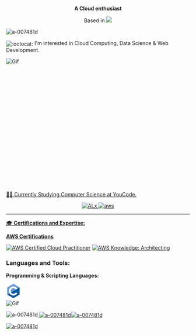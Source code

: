 <!-- <h1 align="center">Hi there stranger👋,I'm Abdelmalek.</h1> -->
<p>
    <center>
      <strong>
        <bold>A Cloud enthusiast</bold>
      </strong>
<!-- moroccan flag -->
	    <p>
      Based in
      <a target="_blank" rel="noopener noreferrer nofollow" href="">
        <img src="https://cdn-icons-png.flaticon.com/512/197/197551.png" width="13" data-canonical-src="<img src="https://cdn-icons-png.flaticon.com/512/197/197551.png" style="max-width: 100%;"> </p> </a>
    </center>
</p>   

<!-- CONTRIBUTOR BADGE -->
<p>
<!--   <a href="#github-repositories"><img     
src="https://camo.githubusercontent.com/50b7359617be4555b7d3aa6db8cbe3a10cff5f43384a6912cc139ffa5e288282/68747470733a2f2f696d672e736869656c64732e696f2f62616467652f4f70656e253230536f757263652d436f6e7472696275746f722d707572706c65" alt="Open Source" data-canonical-src="https://img.shields.io/badge/Open%20Source-Contributor-purple" style="max-width: 100%;"></a> -->
</p> 

<p align="left"> <img src="https://komarev.com/ghpvc/?username=a-007481d&label=Profile%20views&color=690eb4&style=flat" alt="a-007481d" /> </p>

<!-- GITHUB EMOJI -->
<p>
    <img class="emoji" title=":octocat:" alt=":octocat:" src="https://github.githubassets.com/images/icons/emoji/octocat.png" height="20" width="20" align="absmiddle">
I'm interested in Cloud Computing, Data Science & Web Development.
</p>

<!-- 8bit GIF -->

<div dir="auto">
	<animated-image data-catalyst="" style="width: 100%;"><a target="_blank" rel="noopener noreferrer nofollow" href="https://user-images.githubusercontent.com/5251806/172527073-8b11f1a9-c1c9-4d25-b18b-93aa1e37f2de.gif" data-target="animated-image.originalLink"><img align="center" alt="Gif" height="350" src="https://user-images.githubusercontent.com/5251806/172527073-8b11f1a9-c1c9-4d25-b18b-93aa1e37f2de.gif" style="max-width: 100%; display: inline-block;" data-target="animated-image.originalImage"></a>
      <span class="AnimatedImagePlayer" data-target="animated-image.player" hidden="">
        <a data-target="animated-image.replacedLink" class="AnimatedImagePlayer-images" href="https://user-images.githubusercontent.com/5251806/172527073-8b11f1a9-c1c9-4d25-b18b-93aa1e37f2de.gif" target="_blank">       
</div>

<p>🧑‍💻 Currently Studying Computer Science at YouCode.</p>

<!-- BIG ASS LOGOS -->

<p align="center" dir="auto">
  <img width=250px src="https://avatars.githubusercontent.com/u/108390987?s=280&v=4" alt="ALx" height="200" style="max-width: 100%;">
<!--   <img width=250px src="https://camo.githubusercontent.com/4ec723080b83573e186d5b9e9fd231db53511e36790b4b724674f2deab8b3330/68747470733a2f2f656e637279707465642d74626e302e677374617469632e636f6d2f696d616765733f713d74626e3a414e6439476354526d2d696b5067437148466957756768584b57703867683834674e6a437a5736632d6653635757384c7374472d7353616d545f4e473549664b4d44636b616545644b317326757371703d434155" alt="1337" height="200" style="max-width: 100%;"> -->
  <img width=250px src="https://www.svgrepo.com/show/376356/aws.svg" alt="aws" height="200" style="max-width: 100%;">

-------

<!-- Links to courses -->
<!-- <div>
<p dir="auto"><strong><h3>Links to what I am studying:</h3></strong></p>
  <p dir="auto"><a href="https://pll.harvard.edu/course/cs50-introduction-computer-science"><img src="https://camo.githubusercontent.com/8c26da7a5e3a24db596926b07f22e240a4a911de5edc0d35f928aa434d26bd38/68747470733a2f2f696d672e736869656c64732e696f2f62616467652f4353353048617276617264253230436f75727365732d436f6d706c657465642d726564" alt="CS50 Harvard Courses" data-canonical-src="https://img.shields.io/badge/CS50Harvard%20Courses-Completed-red" style="max-width: 100%;"></a></p>
	
 <p dir="auto"><a href="https://github.com/ossu/computer-science"><img src="https://camo.githubusercontent.com/001747432481c4e93c0e779840804a8f566cd62a97ab06fcbaba7c6497b67fd1/68747470733a2f2f696d672e736869656c64732e696f2f62616467652f4f5353552d636f6d70757465722d2d736369656e63652d626c75652e737667" alt="Open Source Society University - Computer Science Student 2019" data-canonical-src="https://img.shields.io/badge/OSSU-computer--science-blue.svg" style="max-width: 100%;"></a> 
 <a target="_blank" rel="noopener noreferrer nofollow" href="https://www.freecodecamp.org/learn/2022/responsive-web-design/#learn-html-by-building-a-cat-photo-app"><img src="https://img.shields.io/badge/FreeCodeCamp-%2F?logo=freecodecamp&color=black" alt="freecodecamp" data-canonical-src="https://img.shields.io/badge/FreeCodeCamp-%2F?logo=freecodecamp&color=black" style="max-width: 100%;"></a> 
</div> -->

<!-- CERTIFICATIONS -->

<p dir="auto">🎓 <strong>Certifications and Expertise:</strong></p>
<ul dir="auto">
<!--  <li>Acquired a couple certificates in diverse areas, including Cloud Computing, Computer Science and AI, showcasing a comprehensive skill set.</li> Cloud Computing.</li> -->
<!--   <li>Proficient in desigining well-architected distributed systems that are scalable, resilient, efficient, and fault-tolerant. With hands-on experience in the AWS Cloud.</li>
  <!-- <li>Holding two certificates from Harvard university in Computer Science</li> --> 
  </ul>
<p dir="auto"><strong>AWS Certifications</strong></p>
<p dir="auto">
  <a href="https://www.credly.com/badges/095b727d-c089-4956-bd36-1dff7a074bdd" title="AWS Certified Cloud Practitioner" rel="nofollow"><img src="https://images.credly.com/size/120x120/images/00634f82-b07f-4bbd-a6bb-53de397fc3a6/image.png" alt="AWS Certified Cloud Practitioner" data-canonical-src="https://images.credly.com/size/120x120/images/441578ec-c0f3-46cc-95fc-86b27e90cf4f/image.png" style="max-width: 120%;"></a>  
  <!-- <a href="https://www.credly.com/org/amazon-web-services/badge/aws-certified-solutions-architect-associate" title="AWS Certified Solutions Architect – Associate" rel="nofollow"><img src="https://images.credly.com/size/120x120/images/0e284c3f-5164-4b21-8660-0d84737941bc/image.png" alt="AWS Certified Solutions Architect – Associate" data-canonical-src="https://images.credly.com/images/0e284c3f-5164-4b21-8660-0d84737941bc/image.png" style="max-width: 100%;"></a>  
  <a href="https://www.credly.com/org/amazon-web-services/badge/aws-certified-developer-associate" title="AWS Certified Developer – Associate" rel="nofollow"><img src="https://images.credly.com/size/120x120/images/b9feab85-1a43-4f6c-99a5-631b88d5461b/image.png" alt="AWS Certified Developer – Associate" data-canonical-src="https://images.credly.com/size/120x120/images/b9feab85-1a43-4f6c-99a5-631b88d5461b/image.png" style="max-width: 100%;"></a> 
  <a href="https://www.credly.com/org/amazon-web-services/badge/aws-certified-devops-engineer-professional" title="AWS Certified DevOps Engineer – Professional" rel="nofollow"><img src="https://images.credly.com/size/120x120/images/bd31ef42-d460-493e-8503-39592aaf0458/image.png" alt="AWS Certified DevOps Engineer – Professional" data-canonical-src="https://images.credly.com/size/120x120/images/bd31ef42-d460-493e-8503-39592aaf0458/image.png" style="max-width: 100%;"></a>   -->
  <a href="https://www.credly.com/badges/aaff2bc6-d653-4510-8606-45593fc2ebcc"title="AWS Knowledge: Architecting" rel="nofollow"><img src="https://images.credly.com/size/125x125/images/519a6dba-f145-4c1a-85a2-1d173d6898d9/image.png" alt="AWS Knowledge: Architecting" data-canonical-src="https://images.credly.com/size/125x125/images/5bdd6a39-3e03-4444-9510-ecff80c9ce79/image.png" style="max-width: 100%;"></a>
  

<!-- Other Provider-Certs HERE -->



<!-- TOOLS & TECHNOLOGIES -->

<h3 align="left">Languages and Tools:</h3>
<p align="left"> 
<!-- 	<a href="https://aws.amazon.com" target="_blank" rel="noreferrer"> <img src="https://raw.githubusercontent.com/devicons/devicon/master/icons/amazonwebservices/amazonwebservices-original-wordmark.svg" alt="aws" width="40" height="40"/> </a> <a href="https://azure.microsoft.com/en-in/" target="_blank" rel="noreferrer"> <img src="https://www.vectorlogo.zone/logos/microsoft_azure/microsoft_azure-icon.svg" alt="azure" width="40" height="40"/> </a> <a href="https://cloud.google.com" target="_blank" rel="noreferrer"> <img src="https://www.vectorlogo.zone/logos/google_cloud/google_cloud-icon.svg" alt="gcp" width="40" height="40"/> </a><a href="https://www.docker.com/" target="_blank" rel="noreferrer"> <img src="https://raw.githubusercontent.com/devicons/devicon/master/icons/docker/docker-original-wordmark.svg" alt="docker" width="40" height="40"/> </a> <a href="https://kubernetes.io" target="_blank" rel="noreferrer"> <img src="https://www.vectorlogo.zone/logos/kubernetes/kubernetes-icon.svg" alt="kubernetes" width="40" height="40"/> </a> <a href="https://aws.amazon.com/eks/" target="_blank" rel="noreferrer"> <img src="https://encrypted-tbn0.gstatic.com/images?q=tbn:ANd9GcRr0R5dfp02Ab8qo4r4eLIt2IWM2cn3VRqnmw&s" alt="AmazonEKS" width="39" height="40"/> </a> <a href="https://aws.amazon.com/ecs/" target="_blank" rel="noreferrer"> <img src="https://encrypted-tbn0.gstatic.com/images?q=tbn:ANd9GcQMDtnNwPCC2qk2n13tClW6FV2CtXrwlQXtPmk7ME2lIKCMlJuI-nbm3MQMQyo5JB0lVZs&usqp=CAU" alt="AmazonECS" width="40" height="40"/> </a><a href="https://nginx.org/en/docs/" target="_blank" rel="noreferrer"> <img src="https://raw.githubusercontent.com/devicons/devicon/master/icons/nginx/nginx-original.svg" alt="nginx" width="40" height="40"/> </a> <a href="https://httpd.apache.org/" target="_blank" rel="noreferrer"> <img src="https://raw.githubusercontent.com/devicons/devicon/master/icons/apache/apache-original.svg" alt="apache" width="40" height="40"/> </a> <a href="https://www.apachefriends.org/" target="_blank" rel="noreferrer"> <img src="https://cdn.worldvectorlogo.com/logos/xampp.svg" alt="xampp" width="40" height="40"/> </a><a href="https://www.terraform.io/" target="_blank" rel="noreferrer"> <img src="https://raw.githubusercontent.com/devicons/devicon/master/icons/terraform/terraform-original.svg" alt="terraform" width="40" height="40"/> </a> <a href="https://aws.amazon.com/cloudformation/" target="_blank" rel="noreferrer"> <img src="https://assets-global.website-files.com/5fa44156cdbcd019ca4c5da7/61cbd1b19527649b523ceb11_aws-cloudformation.png" alt="cloudformation" width="40" height="40"/> </a> <a href="https://www.ansible.com/" target="_blank" rel="noreferrer"> <img src="https://raw.githubusercontent.com/devicons/devicon/master/icons/ansible/ansible-original.svg" alt="ansible" width="40" height="40"/> </a> <a href="https://www.chef.io/" target="_blank" rel="noreferrer"> <img src="https://upload.wikimedia.org/wikipedia/commons/thumb/8/8a/Chef_logo.svg/1083px-Chef_logo.svg.png" alt="chef" width="40" height="40"/> </a> <a href="https://www.puppet.com/" target="_blank" rel="noreferrer"> <img src="https://www.puppet.com/sites/default/themes/custom/puppet/logo.svg" alt="puppet" width="40" height="40"/> </a><a href="https://www.datadoghq.com/" target="_blank" rel="noreferrer"> <img src="https://www.svgrepo.com/show/353635/datadog.svg" alt="datadog" width="40" height="40"/> </a>
<a href="https://www.splunk.com/" target="_blank" rel="noreferrer"> <img src="https://www.svgrepo.com/show/448250/splunk.svg" alt="splunk" width="40" height="40"/> </a>
<a href="https://grafana.com" target="_blank" rel="noreferrer"> <img src="https://www.vectorlogo.zone/logos/grafana/grafana-icon.svg" alt="grafana" width="40" height="40"/> </a> <a href="https://prometheus.io/" target="_blank" rel="noreferrer"> <img src="https://raw.githubusercontent.com/devicons/devicon/master/icons/prometheus/prometheus-original.svg" alt="prometheus" width="40" height="40"/> </a> <a href="https://www.nagios.org/" target="_blank" rel="noreferrer"> <img src="https://encrypted-tbn0.gstatic.com/images?q=tbn:ANd9GcRMGZzeM77O7dRvyHl3AyGf6bFHYOueAHpPfux826phuQ&s" alt="nagios" width="40" height="40"/> </a><a href="https://www.jenkins.io" target="_blank" rel="noreferrer"> <img src="https://www.vectorlogo.zone/logos/jenkins/jenkins-icon.svg" alt="jenkins" width="40" height="40"/> </a> <a href="https://www.atlassian.com/software/bamboo" target="_blank" rel="noreferrer"> <img src="https://www.svgrepo.com/show/353473/bamboo.svg" alt="bamboo" width="40" height="40"/> </a>
<a href="https://about.gitlab.com/" target="_blank" rel="noreferrer"> <img src="https://raw.githubusercontent.com/devicons/devicon/master/icons/gitlab/gitlab-original.svg" alt="gitlab" width="40" height="40"/> </a><a href="https://maven.apache.org/" target="_blank" rel="noreferrer"> <img src="https://www.svgrepo.com/show/354051/maven.svg" alt="maven" width="40" height="40"/> </a> 
<a href="https://gradle.org/" target="_blank" rel="noreferrer"> <img src="https://raw.githubusercontent.com/devicons/devicon/master/icons/gradle/gradle-original.svg" alt="gradle" width="40" height="40"/> </a> <a href="https://ant.apache.org/" target="_blank" rel="noreferrer"> <img src="https://www.vectorlogo.zone/logos/apache_ant/apache_ant-official.svg" alt="apacheAnt" width="40" height="40"/> </a><a href="https://www.selenium.dev/" target="_blank" rel="noreferrer"> <img src="https://www.svgrepo.com/show/354321/selenium.svg" alt="selenium" width="40" height="40"/> </a>
<a href="https://www.sonarsource.com/products/sonarqube/" target="_blank" rel="noreferrer"> <img src="https://raw.githubusercontent.com/detain/svg-logos/master/svg/s/sonarqube-1.svg" alt="sonarqube" width="40" height="40"/> </a> <a href="https://trivy.dev/" target="_blank" rel="noreferrer"> <img src="https://raw.githubusercontent.com/aquasecurity/trivy-docker-extension/main/trivy.svg" alt="trivy" width="40" height="40"/> </a><a href="https://www.atlassian.com/software/jira" target="_blank" rel="noreferrer"> <img src="https://raw.githubusercontent.com/devicons/devicon/master/icons/jira/jira-original.svg" alt="jira" width="40" height="40"/> </a> 
<a href="https://slack.com/" target="_blank" rel="noreferrer"> <img src="https://raw.githubusercontent.com/devicons/devicon/master/icons/slack/slack-original.svg" alt="slack" width="40" height="40"/> </a> <a href="https://trello.com/" target="_blank" rel="noreferrer"> <img src="https://raw.githubusercontent.com/devicons/devicon/master/icons/trello/trello-original.svg" alt="trello" width="40" height="40"/> </a>
<a href="https://asana.com/" target="_blank" rel="noreferrer"> <img src="https://www.svgrepo.com/show/353425/asana.svg" alt="asana" width="40" height="40"/> </a>
<a href="https://www.notion.so/" target="_blank" rel="noreferrer"> <img src="https://raw.githubusercontent.com/devicons/devicon/master/icons/notion/notion-original.svg" alt="notion" width="40" height="40"/> </a><a href="https://www.linux.org/" target="_blank" rel="noreferrer"> <img src="https://raw.githubusercontent.com/devicons/devicon/master/icons/linux/linux-original.svg" alt="linux" width="40" height="40"/> </a> <a href="https://ubuntu.com/" target="_blank" rel="noreferrer"> <img src="https://www.svgrepo.com/show/355338/ubuntu.svg" alt="ubuntu" width="40" height="40"/> </a><a href="https://git-scm.com/" target="_blank" rel="noreferrer"> <img src="https://www.vectorlogo.zone/logos/git-scm/git-scm-icon.svg" alt="git" width="40" height="40"/> </a><a href="https://github.com/A-007481D/" target="_blank" rel="noreferrer"> <img src="https://raw.githubusercontent.com/devicons/devicon/master/icons/github/github-original.svg" alt="github" width="40" height="40"/> </a> <a href="https://bitbucket.org/" target="_blank" rel="noreferrer"> <img src="https://raw.githubusercontent.com/devicons/devicon/master/icons/bitbucket/bitbucket-original.svg" alt="bitbucket" width="40" height="40"/> </a>  -->

**Programming & Scripting Languages:**

<!-- <a href="https://www.python.org" target="_blank" rel="noreferrer"> <img src="https://raw.githubusercontent.com/devicons/devicon/master/icons/python/python-original.svg" alt="python" width="40" height="40"/> </a> <a href="https://developer.mozilla.org/en-US/docs/Web/JavaScript" target="_blank" rel="noreferrer"> <img src="https://raw.githubusercontent.com/devicons/devicon/master/icons/javascript/javascript-original.svg" alt="javascript" width="40" height="40"/> </a> --> <a href="https://www.cprogramming.com/" target="_blank" rel="noreferrer"> <img src="https://raw.githubusercontent.com/devicons/devicon/master/icons/c/c-original.svg" alt="c" width="40" height="40"/> </a> <!--<a href="https://www.php.net" target="_blank" rel="noreferrer"> <img src="https://raw.githubusercontent.com/devicons/devicon/master/icons/php/php-original.svg" alt="php" width="40" height="40"/> </a> <!-- <a href="https://golang.org" target="_blank" rel="noreferrer"> <img src="https://raw.githubusercontent.com/devicons/devicon/master/icons/go/go-original.svg" alt="go" width="40" height="40"/> </a> <!-- <a href="https://www.ruby-lang.org/en/" target="_blank" rel="noreferrer"> <img src="https://raw.githubusercontent.com/devicons/devicon/master/icons/ruby/ruby-original.svg" alt="ruby" width="40" height="40"/> </a> <a href="https://www.gnu.org/software/bash/" target="_blank" rel="noreferrer"> <img src="https://www.vectorlogo.zone/logos/gnu_bash/gnu_bash-icon.svg" alt="bash" width="40" height="40"/> <!-- <a href="https://learn.microsoft.com/en-us/powershell/" target="_blank" rel="noreferrer"> <img src="https://raw.githubusercontent.com/devicons/devicon/master/icons/powershell/powershell-original.svg" alt="powershell" width="40" height="40"/> </a> <a href="https://dotnet.microsoft.com/" target="_blank" rel="noreferrer"> <img src="https://raw.githubusercontent.com/devicons/devicon/master/icons/dot-net/dot-net-original-wordmark.svg" alt="dotnet" width="40" height="40"/> </a> 
<a href="https://flask.palletsprojects.com/en/3.0.x/" target="_blank" rel="noreferrer"> <img src="https://raw.githubusercontent.com/devicons/devicon/master/icons/flask/flask-original.svg" alt="flask" width="40" height="40"/> </a> -->




-------

<!--
 <p dir="auto"><strong>MORE Tools 👀:</strong></p>

<p dir="auto">
	<a target="_blank" rel="noopener noreferrer nofollow" href="https://www.microsoft.com/en-us/power-platform/products/power-bi"><img src="https://img.shields.io/badge/PowerBI-yellow?logo=powerbi" alt="PowerBi" data-canonical-src="https://img.shields.io/badge/PowerBI-yellow?logo=powerbi" style="max-width: 100%;"></a> 
	<a target="_blank" rel="noopener noreferrer nofollow" href="https://www.microsoft.com/en-us/microsoft-365/excel"><img src="https://img.shields.io/badge/Microsoft%20Excel-blank?logo=microsoft%20excel" alt="Excel" data-canonical-src="https://img.shields.io/badge/Microsoft%20Excel-blank?logo=microsoft%20excel" style="max-width: 100%;"></a>
	<a target="_blank" rel="noopener noreferrer nofollow" href="https://numpy.org/doc/stable/"><img src="https://img.shields.io/badge/NumPy-blank?logo=Numpy&color=rgb(77%2C%20171%2C%20207)" alt="NumPy" data-canonical-src="https://img.shields.io/badge/NumPy-blank?logo=Numpy&color=rgb(77%2C%20171%2C%20207)" style="max-width: 100%;"></a>
	<a target="_blank" rel="noopener noreferrer nofollow" href="https://pandas.pydata.org/"><img src="https://img.shields.io/badge/pandas-color?logo=pandas&color=rgb(54%2C16%2C114)" alt="Pandas" data-canonical-src="https://img.shields.io/badge/pandas-color?logo=pandas&color=rgb(54%2C16%2C114)" style="max-width: 100%;"></a> 
	<a target="_blank" rel="noopener noreferrer nofollow" href="https://www.ansible.com/"><img src="https://img.shields.io/badge/Ansible-%2F?logo=ansible&color=rgb(0%2C0%2C0)" alt="Ansible" data-canonical-src="https://img.shields.io/badge/Ansible-%2F?logo=ansible&color=rgb(0%2C0%2C0)" style="max-width: 100%;"></a>
	<a target="_blank" rel="noopener noreferrer nofollow" href=""><img src="https://img.shields.io/badge/Jira-jira?logo=jira&color=rgb(0%2C%2082%2C%20204)" alt="Jira" data-canonical-src="https://img.shields.io/badge/Jira-jira?logo=jira&color=rgb(0%2C%2082%2C%20204)" style="max-width: 100%;"></a>
	<a target="_blank" rel="noopener noreferrer nofollow" href="https://trello.com/"><img src="https://img.shields.io/badge/Trello-%2F?logo=trello&color=rgb(0%2C%2082%2C%20204)" alt="Trello" data-canonical-src="https://img.shields.io/badge/Trello-%2F?logo=trello&color=rgb(0%2C%2082%2C%20204)" style="max-width: 100%;"></a>
	<a target="_blank" rel="noopener noreferrer nofollow" href="https://www.notion.so/"><img src="https://img.shields.io/badge/Notion-%2F?logo=notion&color=rgb(0%2C%200%2C%200)" alt="Notion" data-canonical-src="https://img.shields.io/badge/Notion-%2F?logo=notion&color=rgb(0%2C%200%2C%200)" style="max-width: 100%;"></a>
	<a target="_blank" rel="noopener noreferrer nofollow" href="https://code.visualstudio.com/"><img src="https://img.shields.io/badge/VS_Code-%2F?logo=visual%20studio%20code&logoColor=blue&labelColor=white&color=white" alt="VS CODE" data-canonical-src="https://img.shields.io/badge/VS_Code-%2F?logo=visual%20studio%20code&logoColor=blue&labelColor=white&color=white" style="max-width: 100%;"></a> </div>  
 -->
 
<div dir="auto">
	<animated-image data-catalyst="" style="width: 100%;"><a target="_blank" rel="noopener noreferrer nofollow" href="" data-target="animated-image.originalLink"><img align="center" alt="Gif" max-height: 100%; src="https://miro.medium.com/v2/resize:fit:1400/1*pCaz29jmBaD-KHaS4dlKaQ.gif" style="max-width: 100%; display: inline-block;" data-target="animated-image.originalImage"></a>
      <span class="AnimatedImagePlayer" data-target="animated-image.player" hidden="">
        <a data-target="animated-image.replacedLink" class="AnimatedImagePlayer-images" href="" target="_blank">       
</div>

<!-- BIG ASS OWL -->

<!-- <div dir="auto">
  <a target="_blank" rel="noopener noreferrer nofollow" href="https://camo.githubusercontent.com/fe754c47baa8b2172fc70171165d7411a770cd23098d349664ed5b2c81045b54/68747470733a2f2f6f776c6265727473696f2d726573697a65642e73332e616d617a6f6e6177732e636f6d2f506f707065722e7073642e66756c6c2e706e67"><img align="right" width="40%" src="https://camo.githubusercontent.com/fe754c47baa8b2172fc70171165d7411a770cd23098d349664ed5b2c81045b54/68747470733a2f2f6f776c6265727473696f2d726573697a65642e73332e616d617a6f6e6177732e636f6d2f506f707065722e7073642e66756c6c2e706e67" data-canonical-src="https://owlbertsio-resized.s3.amazonaws.com/Popper.psd.full.png" style="max-width: 100%;"></a> -->
</div>

<!-- PROJECTS -->

<!-- <p dir="auto">🚀 <strong>Project Highlights:</strong></p>
<ul dir="auto">
  <li>Spearheaded transformative projects such as "Urban Transportation Rejuvenated", "Moroccan currency converter", and "Coke-Machine", showcasing my ability to deliver impactful solutions.</li>
  <li>Currently engaged in ongoing initiatives like the "Bitcoin Price Index" and "Moroccan Traditional Food Restaurant Order Calculator", demonstrating a commitment to continuous innovation.</li>
  </ul> -->

<!-- EDUCATION & FORMATIONS -->

<!-- <p dir="auto">📚 <strong>Education Journey:</strong></p>
<ul dir="auto">
<li>Completed a rigorous Mathematics curriculum at the Open Source Society University, collaborating with prestigious institutions such as Harvard, MIT, and Arizona State University.</li>
<li>Pursuing an Engineer's degree in Data Science at ExploreAI Academy, specializing in ML, data analysis, and statistical modeling.</li>
<li>Completed the ALX Program, in which I have contributed actively to collaborative projects and honing teamwork and communication skills.</li>
</ul> -->

<!-- FIND ME ON THE WEB/LINKS -->

<!-- <div class="markdown-heading" dir="auto"><h2 class="heading-element" dir="auto"><img class="emoji" title=":octocat:" alt=":octocat:" src="https://github.githubassets.com/images/icons/emoji/octocat.png" height="20" width="20" align="absmiddle"> Find me on the web 🌐:</h2><a id="user-content-octocat-find-me-around-the-web-" class="anchor" aria-label="Permalink: :octocat: Find me on the web 🌐:" href="#octocat-find-me-around-the-web-"><svg class="octicon octicon-link" viewBox="0 0 16 16" version="1.1" width="16" height="16" aria-hidden="true"><path d="m7.775 3.275 1.25-1.25a3.5 3.5 0 1 1 4.95 4.95l-2.5 2.5a3.5 3.5 0 0 1-4.95 0 .751.751 0 0 1 .018-1.042.751.751 0 0 1 1.042-.018 1.998 1.998 0 0 0 2.83 0l2.5-2.5a2.002 2.002 0 0 0-2.83-2.83l-1.25 1.25a.751.751 0 0 1-1.042-.018.751.751 0 0 1-.018-1.042Zm-4.69 9.64a1.998 1.998 0 0 0 2.83 0l1.25-1.25a.751.751 0 0 1 1.042.018.751.751 0 0 1 .018 1.042l-1.25 1.25a3.5 3.5 0 1 1-4.95-4.95l2.5-2.5a3.5 3.5 0 0 1 4.95 0 .751.751 0 0 1-.018 1.042.751.751 0 0 1-1.042.018 1.998 1.998 0 0 0-2.83 0l-2.5 2.5a1.998 1.998 0 0 0 0 2.83Z"></path></svg></a></div>
<ul dir="auto"> -->
<!--   <li>Check out my <a href="" rel="nofollow">Website</a> </li> -->
<!--   <li>I share updates on my <a href="https://www.linkedin.com/in/abdelmalek-labid/" rel="nofollow">LinkedIn</a> 📫</li> -->
<!--   <li>My <a href="">Portfolio</a> 👨🏼‍💻💼</li>
  <li>Contact me on <a href="" rel="nofollow">Twitter</a> 📫</li> -->
  </ul>






 <!-- REACTIVATE LATER -->

<p><img align="left" src="https://github-readme-stats.vercel.app/api/top-langs?username=a-007481d&show_icons=true&theme=tokyonight&locale=en&layout=compact" alt="a-007481d" /></p>

<p>&nbsp;<img align="center" src="https://github-readme-stats.vercel.app/api?username=a-007481d&show_icons=true&theme=tokyonight&title_color=000000&bg_color=fcfcfc&locale=en" alt="a-007481d"/><img align="center" src="https://github-readme-streak-stats.herokuapp.com/?user=a-007481d&theme=dark" alt="a-007481d" /></p>

 <!-- GITHUB TROPHYS -->
 
<p align="left"> <a href="https://github.com/ryo-ma/github-profile-trophy"><img src="https://github-profile-trophy.vercel.app/?username=a-007481d" alt="a-007481d" /></a> </p>

<!-- <h3 align="left">Connect with me:</h3>
<p align="left">
<a href="https://twitter.com/justanicon" target="blank"><img align="center" src="https://raw.githubusercontent.com/rahuldkjain/github-profile-readme-generator/master/src/images/icons/Social/twitter.svg" alt="justanicon" height="30" width="40" /></a>
<a href="https://linkedin.com/in/abdelmakek-labid" target="blank"><img align="center" src="https://raw.githubusercontent.com/rahuldkjain/github-profile-readme-generator/master/src/images/icons/Social/linked-in-alt.svg" alt="abdelmakek-labid" height="30" width="40" /></a>
</p> -->
